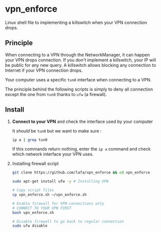 # vpn_enforce
Linux shell file to implementing a killswitch when your VPN connection drops.

## Principle

When connecting to a VPN through the NetworkManager, it can happen your VPN drops connection. If you don't implement a killswitch, your IP will be public for any new query. A killswitch allows blocking any connection to Internet if your VPN connection drops.

Your computer uses a specific `tun0` interface when connecting to a VPN. 

The principle behind the following scripts is simply to deny all connection except the one from `tun0` thanks to `ufw` (a firewall).

## Install

1. **Connect to your VPN** and check the interface used by your computer

    It _should_ be `tun0` but we want to make sure :

    ```bash
    ip a | grep tun0
    ```

    If this commands return nothing, enter the `ip a` command and check which network interface your VPN uses.

2. Installing firewall script

    ```bash
    git clone https://github.com/lafa/vpn_enforce && cd vpn_enforce

    sudo apt-get install ufw -y # Installing UFW

    # Copy script files
    cp vpn_enforce.sh ~/vpn_enforce.sh

    # Enable firewall for VPN-connections only
    # CONNECT TO YOUR VPN FIRST
    bash vpn_enforce.sh

    # Disable firewall to go back to regular connection
    sudo ufw disable
    ```
